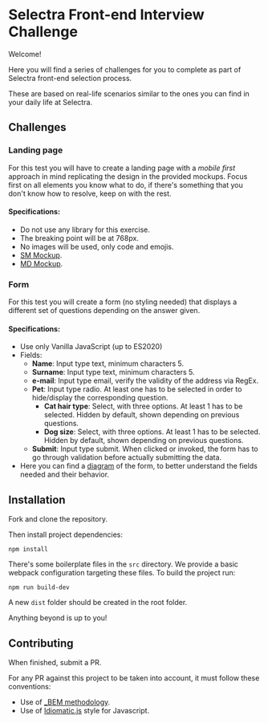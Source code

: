 # Selectra Front-end Interview Challenge

Welcome!

Here you will find a series of challenges for you to complete as part of Selectra front-end selection process.

These are based on real-life scenarios similar to the ones you can find in your daily life at Selectra. 

## Challenges

### Landing page
For this test you will have to create a landing page with a _mobile first_ approach in mind replicating the design in the provided mockups. Focus first on all elements you know what to do, if there's something that you don't know how to resolve, keep on with the rest.
 

#### Specifications:

- Do not use any library for this exercise.
- The breaking point will be at 768px.
- No images will be used, only code and emojis. 
- [SM Mockup](./img/ex1-sm.png).
- [MD Mockup](./img/ex1-md.png).


### Form
For this test you will create a form (no styling needed) that displays a different set of questions depending on the answer given.

#### Specifications:
- Use only Vanilla JavaScript (up to ES2020)
- Fields:
  - **Name**: Input type text, minimum characters 5.
  - **Surname**: Input type text, minimum characters 5.
  - **e-mail**: Input type email, verify the validity of the address via RegEx.
  - **Pet**: Input type radio. At least one has to be selected in order to hide/display the corresponding question.
    - **Cat hair type**: Select, with three options. At least 1 has to be selected. Hidden by default, shown depending on previous questions.
    - **Dog size**: Select, with three options. At least 1 has to be selected. Hidden by default, shown depending on previous questions.
  - **Submit**: Input type submit. When clicked or invoked, the form has to go through validation before actually submitting the data. 
- Here you can find a [diagram](./img/ex2-form.jpg) of the form, to better understand the fields needed and their behavior.  

## Installation

Fork and clone the repository.

Then install project dependencies:
```
npm install
```

There's some boilerplate files in the `src` directory. We provide a basic webpack configuration targeting these files. To build the project run:
```
npm run build-dev
```
A new `dist` folder should be created in the root folder.
 
Anything beyond is up to you! 

## Contributing
When finished, submit a PR.

For any PR against this project to be taken into account, it must follow these conventions:

- Use of [_BEM methodology](http://getbem.com/).
- Use of [Idiomatic.js](https://github.com/rwaldron/idiomatic.js/) style for Javascript.
